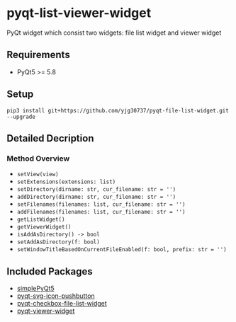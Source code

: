 # pyqt-list-viewer-widget
PyQt widget which consist two widgets: file list widget and viewer widget

## Requirements
* PyQt5 >= 5.8

## Setup
`pip3 install git+https://github.com/yjg30737/pyqt-file-list-widget.git --upgrade`

## Detailed Decription


### Method Overview
* `setView(view)`
* `setExtensions(extensions: list)`
* `setDirectory(dirname: str, cur_filename: str = '')`
* `addDirectory(dirname: str, cur_filename: str = '')`
* `setFilenames(filenames: list, cur_filename: str = '')`
* `addFilenames(filenames: list, cur_filename: str = '')`
* `getListWidget()`
* `getViewerWidget()`
* `isAddAsDirectory() -> bool`
* `setAddAsDirectory(f: bool)`
* `setWindowTitleBasedOnCurrentFileEnabled(f: bool, prefix: str = '')`

## Included Packages
* <a href="https://github.com/yjg30737/simplePyQt5.git">simplePyQt5</a>
* <a href="https://github.com/yjg30737/pyqt-svg-icon-pushbutton.git">pyqt-svg-icon-pushbutton</a>
* <a href="https://github.com/yjg30737/pyqt-checkbox-file-list-widget.git">pyqt-checkbox-file-list-widget</a>
* <a href="https://github.com/yjg30737/pyqt-viewer-widget.git">pyqt-viewer-widget</a>
